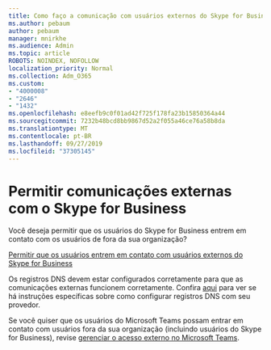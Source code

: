 ```yaml
---
title: Como faço a comunicação com usuários externos do Skype for Business
ms.author: pebaum
author: pebaum
manager: mnirkhe
ms.audience: Admin
ms.topic: article
ROBOTS: NOINDEX, NOFOLLOW
localization_priority: Normal
ms.collection: Adm_O365
ms.custom:
- "4000008"
- "2646"
- "1432"
ms.openlocfilehash: e8eefb9c0f01ad42f725f178fa23b15850364a44
ms.sourcegitcommit: 7232b48bcd8bb9867d52a2f055a46ce76a58b8da
ms.translationtype: MT
ms.contentlocale: pt-BR
ms.lasthandoff: 09/27/2019
ms.locfileid: "37305145"
---
```

# <a name="allow-external-communications-with-skype-for-business"></a>Permitir comunicações externas com o Skype for Business 

Você deseja permitir que os usuários do Skype for Business entrem em contato com os usuários de fora da sua organização? 

[Permitir que os usuários entrem em contato com usuários externos do Skype for Business](https://docs.microsoft.com/skypeforbusiness/set-up-skype-for-business-online/allow-users-to-contact-external-skype-for-business-users)

Os registros DNS devem estar configurados corretamente para que as comunicações externas funcionem corretamente. Confira [aqui](https://docs.microsoft.com/office365/admin/get-help-with-domains/set-up-your-domain-host-specific-instructions?view=o365-worldwide) para ver se há instruções específicas sobre como configurar registros DNS com seu provedor. 

Se você quiser que os usuários do Microsoft Teams possam entrar em contato com usuários fora da sua organização (incluindo usuários do Skype for Business), revise [gerenciar o acesso externo no Microsoft Teams](https://docs.microsoft.com/microsoftteams/let-your-teams-users-communicate-with-other-people). 